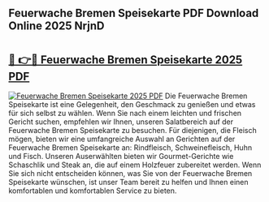 ## Feuerwache Bremen Speisekarte PDF Download Online 2025 NrjnD

# <h2><a href="http://gc6ltgh.nevu.top/?p=Feuerwache+Bremen+Speisekarte">🔗 👉🔴 Feuerwache Bremen Speisekarte 2025 PDF</a></h2>

[![Feuerwache Bremen Speisekarte 2025 PDF](https://i.imgur.com/dBaPXMq.png)](http://gc6ltgh.nevu.top/?p=Feuerwache+Bremen+Speisekarte)
Die Feuerwache Bremen Speisekarte ist eine Gelegenheit, den Geschmack zu genießen und etwas für sich selbst zu wählen. Wenn Sie nach einem leichten und frischen Gericht suchen, empfehlen wir Ihnen, unseren Salatbereich auf der Feuerwache Bremen Speisekarte zu besuchen. Für diejenigen, die Fleisch mögen, bieten wir eine umfangreiche Auswahl an Gerichten auf der Feuerwache Bremen Speisekarte an: Rindfleisch, Schweinefleisch, Huhn und Fisch. Unseren Auserwählten bieten wir Gourmet-Gerichte wie Schaschlik und Steak an, die auf einem Holzfeuer zubereitet werden. Wenn Sie sich nicht entscheiden können, was Sie von der Feuerwache Bremen Speisekarte wünschen, ist unser Team bereit zu helfen und Ihnen einen komfortablen und komfortablen Service zu bieten.

